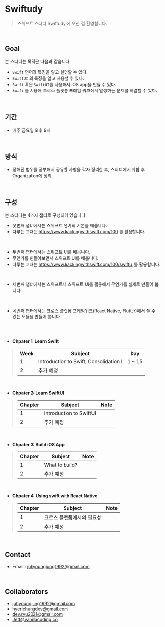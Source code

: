 # Swiftudy

> 스위프트 스터디 Swiftudy 에 오신 걸 환영합니다. 

<br>


## Goal

본 스터디는 목적은 다음과 같습니다.
*  `Swift` 언어의 특징을 알고 설명할 수 있다.
*  `SwiftUI` 의 특징을 알고 사용할 수 있다. 
*  `Swift` 혹은 `SwiftUI`를 사용해서 iOS app을 만들 수 있다.
*  `Swift` 를 사용해 크로스 플랫폼 프레임 워크에서 발생하는 문제를 해결할 수 있다. 

<br>

## 기간
* 매주 금요일 오후 9시

<br>

## 방식
* 정해진 범위를 공부해서 공유할 사항을 각자 정리한 후, 스터디에서 취합 후 Organization에 정리

<br>

## 구성

본 스터디는 4가지 챕터로 구성되어 있습니다.
- 첫번째 챕터에서는 스위프트 언어의 기본을 배웁니다. 
- 다루는 교재는 https://www.hackingwithswift.com/100 를 활용합니다. 

<br>

- 두번째 챕터에서는 스위프트 Ui를 배웁니다. 
- 무언가를 만들어보면서 스위프트 Ui를 배웁니다.
- 다루는 교재는 https://www.hackingwithswift.com/100/swiftui 를 활용합니다.

<br>

- 세번째 챕터에서는 스위프트나 스위프트 Ui를 활용해서 무언가를 실제로 만들어 봅니다.

<br>

- 네번째 챕터에서는 크로스 플랫폼 프레임워크(React Native, Flutter)에서 쓸 수 있는 모듈을 만들어 봅니다


## 

<br>

* **Chpater 1: Learn Swift**

> | Week    | Subject                                            | Day 
> | ------- | -------------------------------------------------- | ------ 
> | 1       | Introduction to Swift, Consolidation I             | 1 ~ 15
> | 2       | 추가 예정 |   

<br>

* **Chpater 2: Learn SwiftUI**

> | Chapter | Subject                                  | Note 
> | ------- | ---------------------------------------- | ---- 
> | 1       | Introduction to SwiftUI |    
> | 2       | 추가 예정 |    

<br>

* **Chpater 3: Build iOS App**

> | Chapter | Subject                                  | Note 
> | ------- | ---------------------------------------- | ---- 
> | 1       | What to build? | 
> | 2       | 추가 예정 |       


<br>

* **Chpater 4: Using swift with React Native**

> | Chapter | Subject                                  | Note
> | ------- | ---------------------------------------- | ----
> | 1       | 크로스 플랫폼에서의 필요성 |    
> | 2       | 추가 예정 |    

<br>

## Contact

- Email : juhyoungjung1992@gmail.com

<br>

## Collaborators
* [juhyoungjung1992@gmail.com]()
* [hyerichungdev@gmail.com]()
* [dev.ryu2021@gmail.com]()
* [Jett@vanillacoding.co ]()


